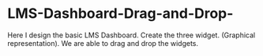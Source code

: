 # LMS-Dashboard-Drag-and-Drop-

Here I design the basic LMS Dashboard.
Create the three widget. (Graphical representation).
We are able to drag and drop the widgets.
